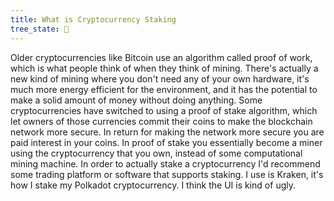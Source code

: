 ```yaml
---
title: What is Cryptocurrency Staking
tree_state: 🌱
---
```


Older cryptocurrencies like Bitcoin use an algorithm called proof of work, which is what people think of when they think of mining. There's actually a new kind of mining where you don't need any of your own hardware, it's much more energy efficient for the environment, and it has the potential to make a solid amount of money without doing anything. Some cryptocurrencies have switched to using a proof of stake algorithm, which let owners of those currencies commit their coins to make the blockchain network more secure. In return for making the network more secure you are paid interest in your coins. In proof of stake you essentially become a miner using the cryptocurrency that you own, instead of some computational mining machine. In order to actually stake a cryptocurrency I'd recommend some trading platform or software that supports staking. I use is Kraken, it's how I stake my Polkadot cryptocurrency. I think the UI is kind of ugly.